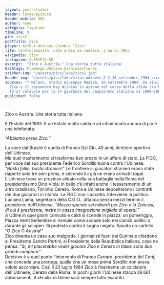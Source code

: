 ```yaml
---
layout: post-sticker
header: large-picture
header_mobile: 50%
author: none
category: figurine
timeline: 0
pid: zico2
postTitle: Zico
player: Arthur Antunes Coimbra "Zico"
life: Centrocampista, nato a Rio de Janeiro, 3 marzo 1953
wikipedia: Zico
instagram: CL85YPlD-kM
excerpt: '"Zico o Austria." Una storia tutta italiana'
hashtags: Flamengo,Udinese,kashimaantlersL
sticker-img: "/assets/pics/lake/zico2.jpg"
header-img: "/assets/pics/lake/milan-udinese_2-2_16_settembre_1984_zico.jpg"
sources: "* Milano, stadio Giuseppe Meazza, 16 settembre 1984. Da sinistra: il bianconero
  Zico e il rossonero Ray Wilkins in azione nel corso della sfida tra Milan e Udinese
  (2-2) valevole per la 1ª giornata del campionato italiano di 1984-1985 - via [Wikipedia](https://it.wikipedia.org/wiki/File:Milan-Udinese_2-2,_16_settembre_1984,_Zico_e_Ray_Wilkins.jpg)"
published: false

---
```

Zico o Austria. Una storia tutta italiana.  
  
È l’Estate del 1983. È un Estate molto calda e ad infiammarla ancora di più è una telefonata. 

_“Abbiamo preso Zico.”_ 

La voce dal Brasile è quella di Franco Dal Cin, 40 anni, direttore sportivo dell’Udinese.  
Ma quel trasferimento si trasforma ben presto in un affare di stato. La FIGC, per voce del suo presidente Federico Sordillo tuona contro l’Udinese. _“Basta follie, basta stranieri!”_ Le frontiere ai giocatori stranieri erano state riaperte solo tre anni prima, e secondo lui già ne erano arrivati troppi. L’Udinese trova un prezioso alleato nella sua battaglia nella Roma del presidentissimo Dino Viola: in ballo c’è infatti anche il tesseramento di un altro brasiliano, Toninho Cerezo. Roma e Udinese depositarono i contratti dei due giocatori in ritardo. La FIGC non li accetta. Interviene la politica. Luciano Lama, segretario della C.G.I.L. attacca senza mezzi termini il presidente dell’Udinese. _“Mazza spende sei miliardi per Zico e la Zanussi, di cui è presidente, mette in cassa integrazione migliaia di operai.”_  
A Udine in quei giorni convulsi e caldi si scende in piazza; un pomeriggio, Piazza Venti Settembre si riempie come accade solo nei comizi politici o durante gli scioperi. Si protesta contro il sogno negato. Spunta un cartello “O Zico O Austria!”  
Zico diventa un caso suo malgrado. I giornalisti fuori dal Quirinale chiedono al Presidente Sandro Pertini, al Presidente della Repubblica Italiana, cosa ne pensa: “_Sì, mi piacerebbe veder giocare Zico e Cerezo in Italia: sono due grandi campioni.”_  
Decisivo è a quel punto l’intervento di Franco Carraro, presidente del Coni, che concede una proroga, quella che un mese prima Sordillo non aveva voluto accordare. Così il 23 luglio 1984 Zico è finalmente un calciatore dell’Udinese, Cerezo della Roma. In pochi giorni l’Udinese stacca 26.661 abbonamenti, il «Friuli» di Udine sarà sempre tutto esaurito.
